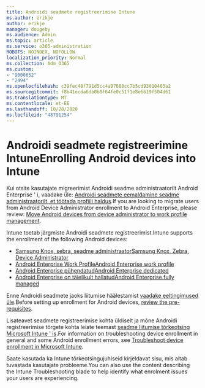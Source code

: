 ```yaml
---
title: Androidi seadmete registreerimine Intune
ms.author: erikje
author: erikje
manager: dougeby
ms.audience: Admin
ms.topic: article
ms.service: o365-administration
ROBOTS: NOINDEX, NOFOLLOW
localization_priority: Normal
ms.collection: Adm_O365
ms.custom:
- "9000652"
- "2494"
ms.openlocfilehash: c39fec48f791d5cc4a97688cc7b5cd93010403a2
ms.sourcegitcommit: f8b41ecda6db0b8f64fe0c51f1e8e6619f504d61
ms.translationtype: MT
ms.contentlocale: et-EE
ms.lasthandoff: 10/28/2020
ms.locfileid: "48791254"
---
```

# <a name="enrolling-android-devices-into-intune"></a><span data-ttu-id="b7f92-102">Androidi seadmete registreerimine Intune</span><span class="sxs-lookup"><span data-stu-id="b7f92-102">Enrolling Android devices into Intune</span></span>

<span data-ttu-id="b7f92-103">Kui otsite kasutajate migreerimist Androidi seadme administraatorilt Android Enterprise ' i, vaadake üle: [Androidi seadmete eemaldamine seadme administraatorilt, et töötada profiili haldus](https://docs.microsoft.com/mem/intune/enrollment/android-move-device-admin-work-profile).</span><span class="sxs-lookup"><span data-stu-id="b7f92-103">If you are looking to migrate users from Android Device Administrator enrollment to Android Enterprise, please review: [Move Android devices from device administrator to work profile management](https://docs.microsoft.com/mem/intune/enrollment/android-move-device-admin-work-profile).</span></span>

<span data-ttu-id="b7f92-104">Intune toetab järgmiste Androidi seadmete registreerimist.</span><span class="sxs-lookup"><span data-stu-id="b7f92-104">Intune supports the enrollment of the following Android devices:</span></span>  

- [<span data-ttu-id="b7f92-105">Samsung Knox, sebra, seadme administraator</span><span class="sxs-lookup"><span data-stu-id="b7f92-105">Samsung Knox, Zebra, Device Administrator</span></span>](https://docs.microsoft.com/mem/intune/enrollment/android-enroll-device-administrator)
- [<span data-ttu-id="b7f92-106">Android Enterprise Work Profile</span><span class="sxs-lookup"><span data-stu-id="b7f92-106">Android Enterprise work profile</span></span>](https://docs.microsoft.com/mem/intune/enrollment/android-enterprise-overview)
- [<span data-ttu-id="b7f92-107">Android Enterprise pühendatud</span><span class="sxs-lookup"><span data-stu-id="b7f92-107">Android Enterprise dedicated</span></span>](https://docs.microsoft.com/mem/intune/enrollment/android-dedicated-devices-fully-managed-enroll)
- [<span data-ttu-id="b7f92-108">Android Enterprise on täielikult hallatud</span><span class="sxs-lookup"><span data-stu-id="b7f92-108">Android Enterprise fully managed</span></span>](https://docs.microsoft.com/mem/intune/enrollment/android-fully-managed-enroll)

<span data-ttu-id="b7f92-109">Enne Androidi seadmete jaoks liitumise häälestamist [vaadake eeltingimused üle](https://docs.microsoft.com/intune/enrollment/android-enroll).</span><span class="sxs-lookup"><span data-stu-id="b7f92-109">Before setting up enrollment for Android devices, [review the pre-requisites](https://docs.microsoft.com/intune/enrollment/android-enroll).</span></span>  

<span data-ttu-id="b7f92-110">Lisateavet seadmete registreerimise kohta üldiselt ja mõne Androidi registreerimise tõrgete kohta leiate teemast [seadme liitumise tõrkeotsing Microsoft Intune ' is](https://docs.microsoft.com/mem/intune/enrollment/troubleshoot-android-enrollment).</span><span class="sxs-lookup"><span data-stu-id="b7f92-110">For information on troubleshooting device enrollment in general and some Android enrollment errors, see [Troubleshoot device enrollment in Microsoft Intune](https://docs.microsoft.com/mem/intune/enrollment/troubleshoot-android-enrollment).</span></span>

<span data-ttu-id="b7f92-111">Saate kasutada ka Intune tõrkeotsingujuhiseid kirjeldavat sisu, mis aitab tuvastada kasutajate probleeme.</span><span class="sxs-lookup"><span data-stu-id="b7f92-111">You can also use the content describing the Intune Troubleshooting blade to help identify what enrolment issues your users are experiencing.</span></span>
